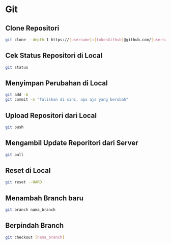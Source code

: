 # Git

## Clone Repositori

```bash
git clone --depth 1 https://[username]:[tokenGithub]@github.com/[username]/[repositori]
```

## Cek Status Repositori di Local

```bash
git status
```

## Menyimpan Perubahan di Local

```bash
git add -A
git commit -m "Tuliskan di sini, apa aja yang berubah"
```

## Upload Repositori dari Local

```bash
git push
```

## Mengambil Update Reporitori dari Server

```bash
git pull
```

## Reset di Local


```bash
git reset --HARD
```

## Menambah Branch baru


```bash
git branch nama_branch
```

## Berpindah Branch


```bash
git checkout [nama_branch]
```